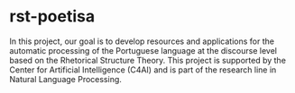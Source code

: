 # rst-poetisa
 In this project, our goal is to develop resources and applications for the automatic processing of the Portuguese language at the discourse level based on the Rhetorical Structure Theory. This project is supported by the Center for Artificial Intelligence (C4AI) and is part of the research line in Natural Language Processing.
